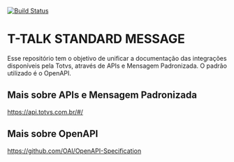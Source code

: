 [![Build Status](https://travis-ci.org/totvs/ttalk-standard-message.svg?branch=master)](https://travis-ci.org/totvs/ttalk-standard-message)

# T-TALK STANDARD MESSAGE
Esse repositório tem o objetivo de unificar a documentação das integrações disponíveis pela Totvs, através de APIs e Mensagem Padronizada. O padrão utilizado é o OpenAPI.

## Mais sobre APIs e Mensagem Padronizada
https://api.totvs.com.br/#/

## Mais sobre OpenAPI
https://github.com/OAI/OpenAPI-Specification
